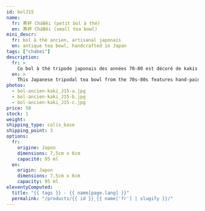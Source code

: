 ```yaml
---
id: bolJ15
name:
  fr: 茶杯 CháBēi (petit bol à thé)
  en: 茶杯 CháBēi (small tea bowl)
mini_descr:
  fr: bol à thé ancien, artisanal japonais
  en: antique tea bowl, handcrafted in Japan
tags: ["chabei"]
description:
  fr: >
    Ce bol à thé tripode japonais des années 70-80 est décoré de kakis peints à la main, symboles de chance et d’abondance. Un motif à l’intérieur fait écho aux dessins extérieurs.<!--more--> Avec sa forme arrondie et généreuse, il dégage chaleur et convivialité, parfait pour un moment de thé paisible et harmonieux.
  en: >
    This Japanese tripodal tea bowl from the 70s-80s features hand-painted persimmons, symbols of luck and abundance. An interior motif echoes the exterior design.<!--more--> With its rounded and generous shape, it radiates warmth and conviviality, making it perfect for a peaceful and harmonious tea moment.
photos:
  - bol-ancien-kaki_J15-a.jpg
  - bol-ancien-kaki_J15-b.jpg
  - bol-ancien-kaki_J15-c.jpg
price: 50
stock: 1
weight:
shipping_type: colis_base
shipping_point: 3
options:
  fr:
    origine: Japon
    dimensions: 7,5cm x 6cm
    capacité: 95 ml
  en:
    origin: Japon
    dimensions: 7,5cm x 6cm
    capacity: 95 ml
eleventyComputed:
  title: "{{ tags }} - {{ name[page.lang] }}"
  permalink: "/products/{{ id }}_{{ name['fr'] | slugify }}/"
---
```

